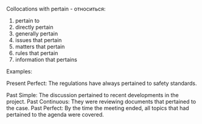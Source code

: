 
Collocations with pertain - относиться:

1. pertain to
2. directly pertain
3. generally pertain
4. issues that pertain
5. matters that pertain
6. rules that pertain
7. information that pertains

Examples:

Present Perfect: The regulations have always pertained to safety standards.

Past Simple: The discussion pertained to recent developments in the project.
Past Continuous: They were reviewing documents that pertained to the case.
Past Perfect: By the time the meeting ended, all topics that had pertained to the agenda were covered.